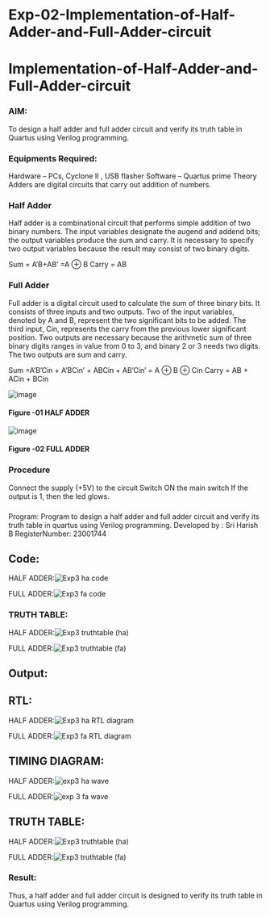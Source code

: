 # Exp-02-Implementation-of-Half-Adder-and-Full-Adder-circuit

# Implementation-of-Half-Adder-and-Full-Adder-circuit
### AIM:
To design a half adder and full adder circuit and verify its truth table in Quartus using Verilog programming.

### Equipments Required:
Hardware – PCs, Cyclone II , USB flasher
Software – Quartus prime
Theory
Adders are digital circuits that carry out addition of numbers.

### Half Adder
Half adder is a combinational circuit that performs simple addition of two binary numbers. The input variables designate the augend and addend bits; the output variables produce the sum and carry. It is necessary to specify two output variables because the result may consist of two binary digits.

Sum = A’B+AB’ =A ⊕ B Carry = AB

### Full Adder
Full adder is a digital circuit used to calculate the sum of three binary bits. It consists of three inputs and two outputs. Two of the input variables, denoted by A and B, represent the two significant bits to be added. The third input, Cin, represents the carry from the previous lower significant position. Two outputs are necessary because the arithmetic sum of three binary digits ranges in value from 0 to 3, and binary 2 or 3 needs two digits. The two outputs are sum and carry.

Sum =A’B’Cin + A’BCin’ + ABCin + AB’Cin’ = A ⊕ B ⊕ Cin Carry = AB + ACin + BCin

 ![image](https://user-images.githubusercontent.com/36288975/163552156-a13e5a56-c638-4110-97d9-8896907c8d25.png)

#### Figure -01 HALF ADDER 


![image](https://user-images.githubusercontent.com/36288975/163552057-b3547877-6d07-45b4-b7e0-bcfebfad9e1d.png)

#### Figure -02 FULL ADDER 

### Procedure

Connect the supply (+5V) to the circuit
Switch ON the main switch
If the output is 1, then the led glows.
### 
Program:
Program to design a half adder and full adder circuit and verify its truth table in quartus using Verilog programming.
Developed by : Sri Harish B
RegisterNumber:  23001744
## Code:
HALF ADDER:![Exp3 ha code](https://github.com/SriHarishb/Exp-02-Implementation-of-Half-Adder-and-Full-Adder-circuit/assets/150308442/3fd5c5fe-5115-4870-911b-c5743bdff62a)

FULL ADDER:![Exp3 fa code](https://github.com/SriHarishb/Exp-02-Implementation-of-Half-Adder-and-Full-Adder-circuit/assets/150308442/eba91a34-ab59-4e0d-8e57-3c789cdd186b)



### TRUTH TABLE:
HALF ADDER:![Exp3 truthtable (ha)](https://github.com/SriHarishb/Exp-02-Implementation-of-Half-Adder-and-Full-Adder-circuit/assets/150308442/cd5e10a9-9dee-4aa6-9121-0b4c329db63b)

FULL ADDER:![Exp3 truthtable (fa)](https://github.com/SriHarishb/Exp-02-Implementation-of-Half-Adder-and-Full-Adder-circuit/assets/150308442/a2334434-3633-43f5-871f-311108afa2cf)


## Output:
## RTL:
HALF ADDER:![Exp3 ha RTL diagram](https://github.com/SriHarishb/Exp-02-Implementation-of-Half-Adder-and-Full-Adder-circuit/assets/150308442/37c2adfd-830d-419d-bba1-0ee7ba8dc7ac)

FULL ADDER:![Exp3 fa RTL diagram](https://github.com/SriHarishb/Exp-02-Implementation-of-Half-Adder-and-Full-Adder-circuit/assets/150308442/904ed997-3471-4dde-9be9-52f764639f9c)


## TIMING DIAGRAM:
HALF ADDER:![exp3 ha wave](https://github.com/SriHarishb/Exp-02-Implementation-of-Half-Adder-and-Full-Adder-circuit/assets/150308442/61a21f72-3c30-42c1-a942-e624185aa3ca)

FULL ADDER:![exp 3 fa wave](https://github.com/SriHarishb/Exp-02-Implementation-of-Half-Adder-and-Full-Adder-circuit/assets/150308442/2e29b743-66d0-4f1a-8ad7-50b4c715e555)


## TRUTH TABLE:
HALF ADDER:![Exp3 truthtable (ha)](https://github.com/SriHarishb/Exp-02-Implementation-of-Half-Adder-and-Full-Adder-circuit/assets/150308442/4cd47041-51a2-4cf8-9f95-50d145d8b0a4)

FULL ADDER:![Exp3 truthtable (fa)](https://github.com/SriHarishb/Exp-02-Implementation-of-Half-Adder-and-Full-Adder-circuit/assets/150308442/68056405-27f0-44b0-a938-a521df95743e)


### Result:

Thus, a half adder and full adder circuit is designed to verify its truth table in Quartus using Verilog
 programming.
